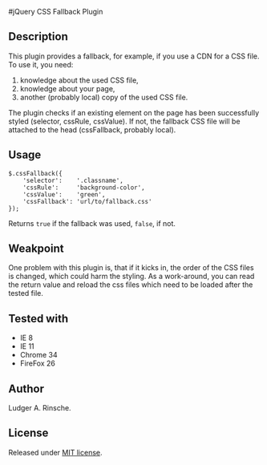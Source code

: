 #jQuery CSS Fallback Plugin 

## Description
This plugin provides a fallback, for example, if you use a CDN for a CSS file. 
To use it, you need: 
  1. knowledge about the used CSS file, 
  2. knowledge about your page, 
  3. another (probably local) copy of the used CSS file. 

The plugin checks if an existing element on the page has been successfully styled (selector, cssRule, cssValue). 
If not, the fallback CSS file will be attached to the head (cssFallback, probably local). 

## Usage
    $.cssFallback({
        'selector':    '.classname',
        'cssRule':     'background-color',
        'cssValue':    'green',
        'cssFallback': 'url/to/fallback.css'
    });

Returns `true` if the fallback was used, `false`, if not.

## Weakpoint
One problem with this plugin is, that if it kicks in, the order of the CSS files is changed, which could harm the styling.
As a work-around, you can read the return value and reload the css files which need to be loaded after the tested file.

## Tested with
* IE 8
* IE 11
* Chrome 34
* FireFox 26

## Author
Ludger A. Rinsche. 

## License
Released under [MIT license](http://opensource.org/licenses/MIT).